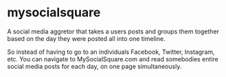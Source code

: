 # mysocialsquare


A social media aggretor that takes a users posts and groups them together based on the day they were posted all into one timeline.

So instead of having to go to an individuals Facebook, Twitter, Instagram, etc. You can navigate to MySocialSquare.com and read somebodies entire social media posts for each day, on one page simultaneously.